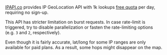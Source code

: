 [IPAPI.co](https://ipapi.co) provides IP GeoLocation API with 1k lookups [free quota](https://ipapi.co/pricing/) per day, requiring no sign-up.

This API has stricter limitation on burst requests. In case rate-limit is triggered, try to disable parallelization or fasten the rate-limiting options (e.g. `3` and `2`, respectively).

Even though it is fairly accurate, lat/long for some IP ranges are only available for paid plans. As a result, some hops might disappear on the map.
